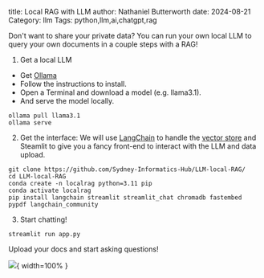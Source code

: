 title: Local RAG with LLM
author: Nathaniel Butterworth
date: 2024-08-21
Category: llm
Tags: python,llm,ai,chatgpt,rag

Don't want to share your private data? You can run your own local LLM to query your own documents in a couple steps with a RAG!

1. Get a local LLM
* Get [Ollama](https://ollama.com/download)
* Follow the instructions to install. 
* Open a Terminal and download a model (e.g. llama3.1).
* And serve the model locally.

```
ollama pull llama3.1
ollama serve
```

2. Get the interface:
We will use [LangChain](https://www.langchain.com/) to handle the [vector store](https://js.langchain.com/v0.1/docs/modules/data_connection/vectorstores/) and Steamlit to give you a fancy front-end to interact with the LLM and data upload.
```
git clone https://github.com/Sydney-Informatics-Hub/LLM-local-RAG/
cd LLM-local-RAG
conda create -n localrag python=3.11 pip
conda activate localrag
pip install langchain streamlit streamlit_chat chromadb fastembed pypdf langchain_community
```

3. Start chatting!
```
streamlit run app.py
```

Upload your docs and start asking questions!

![]({attach}images/chatPDF.png){ width=100% }


